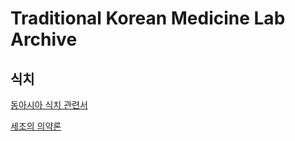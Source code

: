 # Traditional Korean Medicine Lab Archive

## 식치

[동아시아 식치 관련서](#/식치관련서)

[세조의 의약론](#/150714세조의약론)

